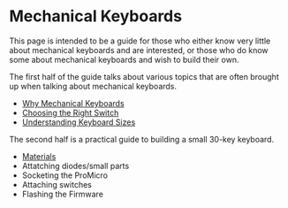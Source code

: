# Mechanical Keyboards #

This page is intended to be a guide for those who either know very little about mechanical keyboards and are interested, or those who do know some about mechanical keyboards and wish to build their own.

The first half of the guide talks about various topics that are often brought up when talking about mechanical keyboards.

- [Why Mechanical Keyboards](https://github.com/johnriforgiate/English-516-Final-Project/blob/master/Why%20Mechanical%20Keyboards.md)
- [Choosing the Right Switch](https://github.com/johnriforgiate/English-516-Final-Project/blob/master/Switch%20Comparison.md)
- [Understanding Keyboard Sizes](https://github.com/johnriforgiate/English-516-Final-Project/blob/master/Keyboard%20Size%20Types.md)

The second half is a practical guide to building a small 30-key keyboard.
- [Materials](https://github.com/johnriforgiate/English-516-Final-Project/blob/master/Materials.md)
- Attatching diodes/small parts
- Socketing the ProMicro
- Attaching switches
- Flashing the Firmware
